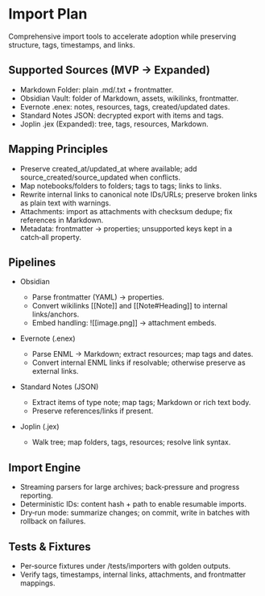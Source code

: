 # Import Plan

Comprehensive import tools to accelerate adoption while preserving structure, tags, timestamps, and links.

## Supported Sources (MVP → Expanded)

- Markdown Folder: plain .md/.txt + frontmatter.
- Obsidian Vault: folder of Markdown, assets, wikilinks, frontmatter.
- Evernote .enex: notes, resources, tags, created/updated dates.
- Standard Notes JSON: decrypted export with items and tags.
- Joplin .jex (Expanded): tree, tags, resources, Markdown.

## Mapping Principles

- Preserve created_at/updated_at where available; add source_created/source_updated when conflicts.
- Map notebooks/folders to folders; tags to tags; links to links.
- Rewrite internal links to canonical note IDs/URLs; preserve broken links as plain text with warnings.
- Attachments: import as attachments with checksum dedupe; fix references in Markdown.
- Metadata: frontmatter → properties; unsupported keys kept in a catch‑all property.

## Pipelines

- Obsidian
  - Parse frontmatter (YAML) → properties.
  - Convert wikilinks [[Note]] and [[Note#Heading]] to internal links/anchors.
  - Embed handling: ![[image.png]] → attachment embeds.

- Evernote (.enex)
  - Parse ENML → Markdown; extract resources; map tags and dates.
  - Convert internal ENML links if resolvable; otherwise preserve as external links.

- Standard Notes (JSON)
  - Extract items of type note; map tags; Markdown or rich text body.
  - Preserve references/links if present.

- Joplin (.jex)
  - Walk tree; map folders, tags, resources; resolve link syntax.

## Import Engine

- Streaming parsers for large archives; back‑pressure and progress reporting.
- Deterministic IDs: content hash + path to enable resumable imports.
- Dry‑run mode: summarize changes; on commit, write in batches with rollback on failures.

## Tests & Fixtures

- Per‑source fixtures under /tests/importers with golden outputs.
- Verify tags, timestamps, internal links, attachments, and frontmatter mappings.

